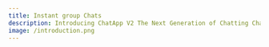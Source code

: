 ```yaml
---
title: Instant group Chats
description: Introducing ChatApp V2 The Next Generation of Chatting ChatApp V2 is the upgraded version of KSChat, a chat application that offers a variety of features for users to enjoy. With ChatApp V2, users can easily create an account, log in and out, view their own and other users profiles, customize their own profiles, and create new chat rooms with customizations such as room name, profanity words, invited users, and room avatar. One of the key features of ChatApp V2 is the ability to customize chat rooms. Users can create new rooms with a custom room name and set profanity words that will automatically be replaced with asterisks. Additionally, users can select which other users will be invited to the room and choose a room avatar by providing an image URL.
image: /introduction.png
---
```

